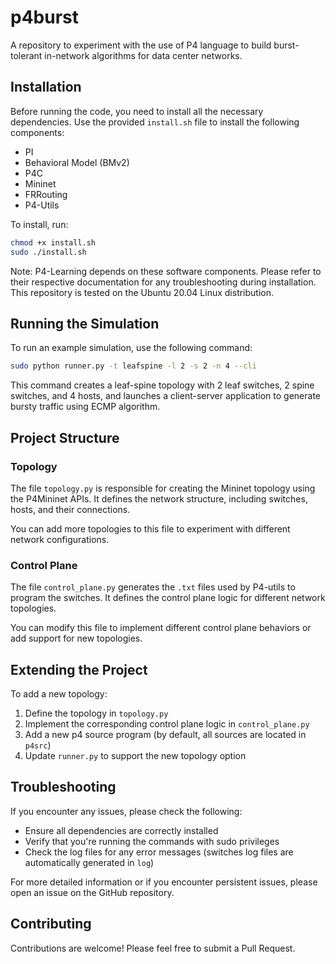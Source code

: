# p4burst
A repository to experiment with the use of P4 language to build burst-tolerant in-network algorithms for data center networks.

## Installation

Before running the code, you need to install all the necessary dependencies. Use the provided `install.sh` file to install the following components:

* PI
* Behavioral Model (BMv2)
* P4C
* Mininet
* FRRouting
* P4-Utils

To install, run:

```bash
chmod +x install.sh
sudo ./install.sh
```

Note: P4-Learning depends on these software components. Please refer to their respective documentation for any troubleshooting during installation.
This repository is tested on the Ubuntu 20.04 Linux distribution.

## Running the Simulation

To run an example simulation, use the following command:

```bash
sudo python runner.py -t leafspine -l 2 -s 2 -n 4 --cli
```

This command creates a leaf-spine topology with 2 leaf switches, 2 spine switches, and 4 hosts, and launches a client-server application to generate bursty traffic using ECMP algorithm.

## Project Structure

### Topology

The file `topology.py` is responsible for creating the Mininet topology using the P4Mininet APIs. It defines the network structure, including switches, hosts, and their connections.

You can add more topologies to this file to experiment with different network configurations.

### Control Plane

The file `control_plane.py` generates the `.txt` files used by P4-utils to program the switches. It defines the control plane logic for different network topologies.

You can modify this file to implement different control plane behaviors or add support for new topologies.

## Extending the Project

To add a new topology:
1. Define the topology in `topology.py`
2. Implement the corresponding control plane logic in `control_plane.py`
3. Add a new p4 source program (by default, all sources are located in `p4src`)
4. Update `runner.py` to support the new topology option

## Troubleshooting

If you encounter any issues, please check the following:
- Ensure all dependencies are correctly installed
- Verify that you're running the commands with sudo privileges
- Check the log files for any error messages (switches log files are automatically generated in `log`)

For more detailed information or if you encounter persistent issues, please open an issue on the GitHub repository.

## Contributing

Contributions are welcome! Please feel free to submit a Pull Request.
